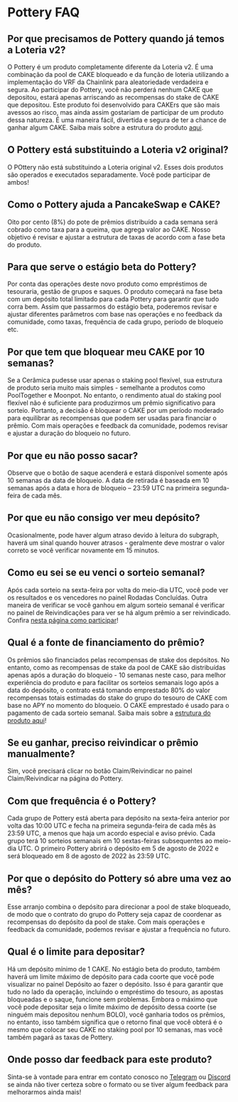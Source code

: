 # Pottery FAQ

## Por que precisamos de Pottery quando já temos a Loteria v2?&#x20;

O Pottery é um produto completamente diferente da Loteria v2. É uma combinação da pool de CAKE bloqueado e da função de loteria utilizando a implementação do VRF da Chainlink para aleatoriedade verdadeira e segura. Ao participar do Pottery, você não perderá nenhum CAKE que depositou, estará apenas arriscando as recompensas do stake de CAKE que depositou. Este produto foi desenvolvido para CAKErs que são mais avessos ao risco, mas ainda assim gostariam de participar de um produto dessa natureza. É uma maneira fácil, divertida e segura de ter a chance de ganhar algum CAKE. Saiba mais sobre a estrutura do produto [aqui](https://docs.pancakeswap.finance/v/portuguese-brazilian/products/pottery).

## O Pottery está substituindo a Loteria v2 original? <a href="#is-pottery-replacing-the-original-lottery-v2" id="is-pottery-replacing-the-original-lottery-v2"></a>

O POttery não está substituindo a Loteria original v2. Esses dois produtos são operados e executados separadamente. Você pode participar de ambos!

## Como o Pottery ajuda a PancakeSwap e CAKE?

Oito por cento (8%) do pote de prêmios distribuído a cada semana será cobrado como taxa para a queima, que agrega valor ao CAKE. Nosso objetivo é revisar e ajustar a estrutura de taxas de acordo com a fase beta do produto.

## Para que serve o estágio beta do Pottery?

Por conta das operações deste novo produto como empréstimos de tesouraria, gestão de grupos e saques. O produto começará na fase beta com um depósito total limitado para cada Pottery para garantir que tudo corra bem. Assim que passarmos do estágio beta, poderemos revisar e ajustar diferentes parâmetros com base nas operações e no feedback da comunidade, como taxas, frequência de cada grupo, período de bloqueio etc.

## Por que tem que bloquear meu CAKE por 10 semanas?

Se a Cerâmica pudesse usar apenas o staking pool flexível, sua estrutura de produto seria muito mais simples - semelhante a produtos como PoolTogether e Moonpot. No entanto, o rendimento atual do staking pool flexível não é suficiente para produzirmos um prêmio significativo para sorteio. Portanto, a decisão é bloquear o CAKE por um período moderado para equilibrar as recompensas que podem ser usadas para financiar o prêmio. Com mais operações e feedback da comunidade, podemos revisar e ajustar a duração do bloqueio no futuro.

## Por que eu não posso sacar?

Observe que o botão de saque acenderá e estará disponível somente após 10 semanas da data de bloqueio. A data de retirada é baseada em 10 semanas após a data e hora de bloqueio – 23:59 UTC na primeira segunda-feira de cada mês.

## Por que eu não consigo ver meu depósito?

Ocasionalmente, pode haver algum atraso devido à leitura do subgraph, haverá um sinal quando houver atrasos - geralmente deve mostrar o valor correto se você verificar novamente em 15 minutos.

## Como eu sei se eu venci o sorteio semanal?

Após cada sorteio na sexta-feira por volta do meio-dia UTC, você pode ver os resultados e os vencedores no painel Rodadas Concluídas. Outra maneira de verificar se você ganhou em algum sorteio semanal é verificar no painel de Reivindicações para ver se há algum prêmio a ser reivindicado. Confira [nesta página como participar](https://docs.pancakeswap.finance/v/portuguese-brazilian/products/pottery/how-to-play-pottery)!

## Qual é a fonte de financiamento do prêmio?

Os prêmios são financiados pelas recompensas de stake dos depósitos. No entanto, como as recompensas de stake da pool de CAKE são distribuídas apenas após a duração do bloqueio - 10 semanas neste caso, para melhor experiência do produto e para facilitar os sorteios semanais logo após a data do depósito, o contrato está tomando emprestado 80% do valor recompensas totais estimadas do stake do grupo do tesouro de CAKE com base no APY no momento do bloqueio. O CAKE emprestado é usado para o pagamento de cada sorteio semanal. Saiba mais sobre a [estrutura do produto aqui](https://docs.pancakeswap.finance/v/portuguese-brazilian/products/pottery)!

## Se eu ganhar, preciso reivindicar o prêmio manualmente?

Sim, você precisará clicar no botão Claim/Reivindicar no painel Claim/Reivindicar na página do Pottery.

## Com que frequência é o Pottery?

Cada grupo de Pottery está aberta para depósito na sexta-feira anterior por volta das 10:00 UTC e fecha na primeira segunda-feira de cada mês às 23:59 UTC, a menos que haja um acordo especial e aviso prévio. Cada grupo terá 10 sorteios semanais em 10 sextas-feiras subsequentes ao meio-dia UTC. O primeiro Pottery abrirá o depósito em 5 de agosto de 2022 e será bloqueado em 8 de agosto de 2022 às 23:59 UTC.

## Por que o depósito do Pottery só abre uma vez ao mês?

Esse arranjo combina o depósito para direcionar a pool de stake bloqueado, de modo que o contrato do grupo do Pottery seja capaz de coordenar as recompensas do depósito da pool de stake. Com mais operações e feedback da comunidade, podemos revisar e ajustar a frequência no futuro.

## Qual é o limite para depositar?

Há um depósito mínimo de 1 CAKE. No estágio beta do produto, também haverá um limite máximo de depósito para cada coorte que você pode visualizar no painel Depósito ao fazer o depósito. Isso é para garantir que tudo no lado da operação, incluindo o empréstimo do tesouro, as apostas bloqueadas e o saque, funcione sem problemas. Embora o máximo que você pode depositar seja o limite máximo de depósito dessa coorte (se ninguém mais depositou nenhum BOLO), você ganharia todos os prêmios, no entanto, isso também significa que o retorno final que você obterá é o mesmo que colocar seu CAKE no staking pool por 10 semanas, mas você também pagará as taxas de Pottery.

## Onde posso dar feedback para este produto?

Sinta-se à vontade para entrar em contato conosco no [Telegram](https://t.me/PancakeSwapPortuguese) ou [Discord](https://discord.gg/pancakeswap) se ainda não tiver certeza sobre o formato ou se tiver algum feedback para melhorarmos ainda mais!
